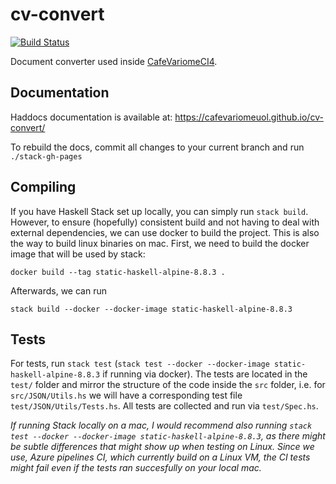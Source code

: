 # cv-convert
[![Build Status](https://dev.azure.com/sb911/cv-convert-haskell/_apis/build/status/CafeVariomeUoL.cv-convert?branchName=master)](https://dev.azure.com/sb911/cv-convert-haskell/_build/latest?definitionId=1&branchName=master)

Document converter used inside [CafeVariomeCI4](https://github.com/CafeVariomeUoL/CafeVariomeCI4). 

## Documentation
Haddocs documentation is available at: https://cafevariomeuol.github.io/cv-convert/

To rebuild the docs, commit all changes to your current branch and run `./stack-gh-pages` 


## Compiling

If you have Haskell Stack set up locally, you can simply run `stack build`. However, to ensure (hopefully) consistent build and not having to deal with external dependencies,
we can use docker to build the project. This is also the way to build linux binaries on mac. First, we need to build the docker image that will be used by stack:

```docker build --tag static-haskell-alpine-8.8.3 .```

Afterwards, we can run

```stack build --docker --docker-image static-haskell-alpine-8.8.3```

## Tests

For tests, run `stack test` (`stack test --docker --docker-image static-haskell-alpine-8.8.3` if running via docker). The tests are located in the `test/` folder and mirror the structure of the code inside the `src` folder, i.e.
for `src/JSON/Utils.hs` we will have a corresponding test file `test/JSON/Utils/Tests.hs`. All tests are collected and run via `test/Spec.hs`.

*If running Stack locally on a mac, I would recommend also running `stack test --docker --docker-image static-haskell-alpine-8.8.3`, as there might be subtle differences that might show up when testing on Linux. Since we use, Azure pipelines CI, which currently build on a Linux VM, the CI tests might fail even if the tests ran succesfully on your local mac.*